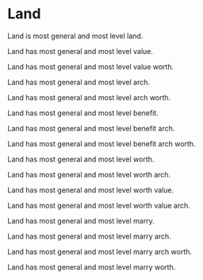 # Land

Land is most general and most level land.

Land has most general and most level value.

Land has most general and most level value worth.

Land has most general and most level arch.

Land has most general and most level arch worth.

Land has most general and most level benefit.

Land has most general and most level benefit arch.

Land has most general and most level benefit arch worth.

Land has most general and most level worth.

Land has most general and most level worth arch.

Land has most general and most level worth value.

Land has most general and most level worth value arch.

Land has most general and most level marry.

Land has most general and most level marry arch.

Land has most general and most level marry arch worth.

Land has most general and most level marry worth.